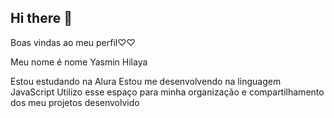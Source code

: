 ## Hi there 👋
Boas vindas ao meu perfil♡♡

Meu nome é nome Yasmin Hilaya

Estou estudando na Alura
Estou me desenvolvendo na linguagem JavaScript
Utilizo esse espaço para minha organização e compartilhamento dos meu projetos desenvolvido
